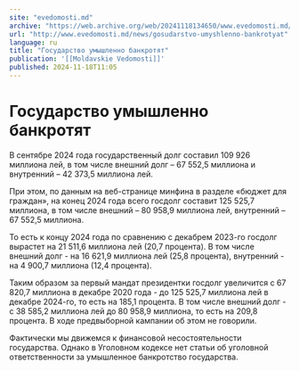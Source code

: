 ```yaml
---
site: "evedomosti.md"
archive: "https://web.archive.org/web/20241118134650/www.evedomosti.md/news/gosudarstvo-umyshlenno-bankrotyat"
url: "http://www.evedomosti.md/news/gosudarstvo-umyshlenno-bankrotyat"
language: ru
title: "Государство умышленно банкротят"
publication: '[[Moldavskie Vedomosti]]'
published: 2024-11-18T11:05
---
```


# Государство умышленно банкротят

В сентябре 2024 года государственный долг составил 109 926 миллиона лей, в том числе внешний долг – 67 552,5 миллиона и внутренний – 42 373,5 миллиона лей.

При этом, по данным на веб-странице минфина в разделе «бюджет для граждан», на конец 2024 года всего госдолг составит 125 525,7 миллиона, в том числе внешний – 80 958,9 миллиона лей, внутренний – 67 552,5 миллиона.

То есть к концу 2024 года по сравнению с декабрем 2023-го госдолг вырастет на 21 511,6 миллиона лей (20,7 процента). В том числе внешний долг - на 16 621,9 миллиона лей (25,8 процента), внутренний - на 4 900,7 миллиона (12,4 процента).

Таким образом за первый мандат президентки госдолг увеличится с 67 820,7 миллиона в декабре 2020 года - до 125 525,7 миллиона лей в декабре 2024-го, то есть на 185,1 процента. В том числе внешний долг - с 38 585,2 миллиона лей до 80 958,9 миллиона, то есть на 209,8 процента. В ходе предвыборной кампании об этом не говорили.

Фактически мы движемся к финансовой несостоятельности государства. Однако в Уголовном кодексе нет статьи об уголовной ответственности за умышленное банкротство государства.